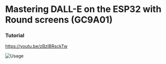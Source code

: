 # Mastering DALL-E on the ESP32 with Round screens (GC9A01)

### Tutorial
https://youtu.be/zBzIBRsckTw


![Usage](https://github.com/thelastoutpostworkshop/chatGPT_DALLE/blob/main/images/AI%20Takes%20Control.png)